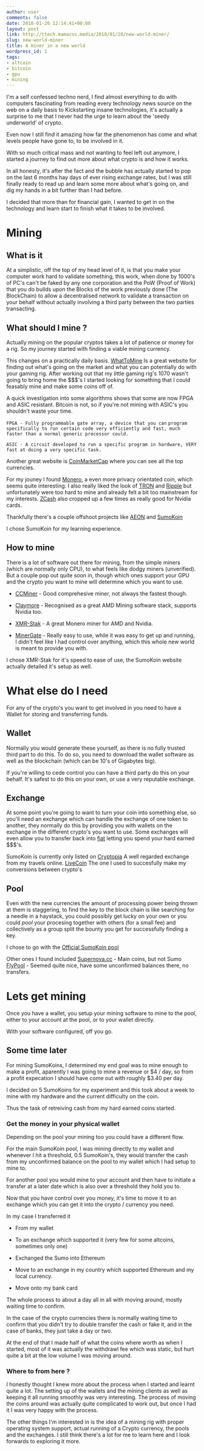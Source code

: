 ```yaml
---
author: user
comments: false
date: 2018-01-26 12:14:41+00:00
layout: post
link: http://ttech.mamacos.media/2018/01/26/new-world-miner/
slug: new-world-miner
title: A miner in a new world
wordpress_id: 1
tags:
- altcoin
- bitcoin
- gpu
- mining
---
```


I'm a self confessed techno nerd, I find almost everything to do with  computers fascinating from reading every technology news source on the web on a daily basis to Kickstarting insane technologies, it's actually a surprise to me that I never had the urge to learn about the 'seedy underworld' of crypto.

Even now I still find it amazing how far the phenomenon has come and what levels people have gone to, to be involved in it.

With so much critical mass and not wanting to feel left out anymore, I started a journey to find out more about what crypto is and how it works.

In all honesty, it's after the fact and the bubble has actually started to pop on the last 6 months hay days of ever rising exchange rates, but I was still finally ready to read up and learn some more about what's going on, and dig my hands in a bit further than I had before.

I decided that more than for financial gain, I wanted to get in on the technology and learn start to finish what it takes to be involved.


# Mining




## What is it


At a simplistic, off the top of my head level of it, is that you make your computer work hard to validate something, this work, when done by 1000's of PC's can't be faked by any one corporation and the PoW (Proof of Work) that you do builds upon the Blocks of the work previously done (The BlockChain) to allow a decentralised network to validate a transaction on your behalf without actually involving a third party between the two parties transacting.


## What should I mine ?


Actually mining on the popular cryptos takes a lot of patience or money for a rig. So my journey started with finding a viable mining currency.

This changes on a practically daily basis. [WhatToMine](https://whattomine.com/) Is a great website for finding out what's going on the market and what you can potentially do with your gaming rig. After working out that my little gaming rig's 1070 wasn't going to bring home the $$$'s I started looking for something that I could feasably mine and make some coins off of.

A quick investigation into some algorithms shows that some are now FPGA and ASIC resistant. Bitcoin is not, so if you're not mining with ASIC's you shouldn't waste your time.

`FPGA - Fully programmable gate array, a device that you can`
`program specifically to run certain code very efficiently and fast, much`
`faster than a normal generic processor could.`

`ASIC - A circuit developed to run a specific program in hardware, VERY fast at doing a very specific task.`

Another great website is [CoinMarketCap](https://coinmarketcap.com/) where you can see all the top currencies.

For my jouney I found [Monero](https://getmonero.org/), a even more privacy orientated coin, which seems quite interesting. I also really liked the look of [TRON](https://tron.network/en.html) and [Ripple](https://ripple.com/) but unfortunately were too hard to mine and already felt a bit too mainstream for my interests. [ZCash](https://z.cash/) also cropped up a few times as really good for Nvidia cards.

Thankfully there's a couple offshoot projects like [AEON](http://www.aeon.cash/) and [SumoKoin](https://www.sumokoin.org/)

I chose SumoKoin for my learning experience.


## How to mine


There is a lot of software out there for mining, from the simple miners (which are normally only CPU), to what feels like dodgy miners (unverified). But a couple pop out quite soon in, though which ones support your GPU and the crypto you want to mine will determine which you want to use.



	
  * [CCMiner](http://ccminer.org/) - Good comprehesive miner, not always the fastest though.

	
  * [Claymore](https://github.com/nanopool/Claymore-Dual-Miner) - Recognised as a great AMD Mining software stack, supports Nvidia too.

	
  * [XMR-Stak](https://github.com/fireice-uk/xmr-stak) - A great Monero miner for AMD and Nvidia.

	
  * [MinerGate](https://minergate.com/) - Really easy to use, while it was easy to get up and running, I didn't feel like I had control over anything, which this whole new world is meant to provide you with.


I chose XMR-Stak for it's speed to ease of use, the SumoKoin website actually detailed it's setup as well.


# What else do I need


For any of the crypto's you want to get involved in you need to have a Wallet for storing and transferring funds.


## Wallet


Normally you would generate these yourself, as there is no fully trusted third part to do this. To do so, you need to download the wallet software as well as the blockchain (which can be 10's of Gigabytes big).

If you're willing to cede control you can have a third party do this on your behalf. It's safest to do this on your own, or use a very reputable exchange.


## Exchange


At some point you're going to want to turn your coin into something else, so you'll need an exchange which can handle the exchange of one token to another, they normally do this by providing you with wallets on the exchange in the different crypto's you want to use. Some exchanges will even allow you to transfer back into [fiat](https://www.fool.com/investing/general/2015/12/06/fiat-currency-what-it-is-and-why-its-better-than-a.aspx) letting you spend your hard earned $$$'s.

SumoKoin is currently only listed on [Cryptopia](https://www.cryptopia.co.nz/) A well regarded exchange from my travels online. [LiveCoin](https://www.livecoin.net/) The one I used to succesfully make my conversions between crypto's


## Pool


Even with the new currencies the amount of processing power being thrown at them is staggering, to find the key to the block chain is like searching for a needle in a haystack, you could possibly get lucky on your own or you could _pool_ your procesing together with others (for a small fee) and collectively as a group split the bounty you get for successfully finding a key.

I chose to go with the [Official SumoKoin pool](https://pool.sumokoin.com)

Other ones I found included [Supernova.cc](https://suprnova.cc/) - Main coins, but not Sumo [FlyPool](http://flypool.org/) - Seemed quite nice, have some unconfirmed balances there, no transfers.


# Lets get mining


Once you have a wallet, you setup your mining software to mine to the pool, either to your account at the pool, or to your wallet directly.

With your software configured, off you go.


## Some time later


For mining SumoKoins, I determined my end goal was to mine enough to make a profit, aparently I was going to mine a revenue or $4 / day, so from a profit expecation I should have come out with roughly $3.40 per day.

I decided on 5 SumoKoins for my experiment and this took about a week to mine with my hardware and the current difficulty on the coin.

Thus the task of retreiving cash from my hard earned coins started.


### Get the money in your physical wallet


Depending on the pool your mining too you could have a different flow.

For the main SumoKoin pool, I was mining directly to my wallet and whenever I hit a threshold, 0.5 SumoKoin's, they would transfer the cash from my unconfirmed balance on the pool to my wallet which I had setup to mine to.

For another pool you would mine to your account and then have to initiate a transfer at a later date which is also over a threshold they hold you to.

Now that you have control over you money, it's time to move it to an exchange which you can get it into the crypto / currency you need.

In my case I transferred it



	
  * From my wallet

	
  * To an exchange which supported it (very few for some altcoins, sometimes only one)

	
  * Exchanged the Sumo into Ethereum

	
  * Move to an exchange in my country which supported Ethereum and my local currency.

	
  * Move onto my bank card


The whole process to about a day all in all with moving around, mostly waiting time to confirm.

In the case of the crypto currencies there is normally waiting time to confirm that you didn't try to double transfer the cash or fake it, and in the case of banks, they just take a day or two.

At the end of that I made half of what the coins where worth as when I started, most of it was actually the withdrawl fee which was static, but hurt quite a bit at the low volume I was moving around.




### Where to from here ?

I honestly thought I knew more about the process when I started and learnt quite a lot. The setting up of the wallets and the mining clients as well as keeping it all running smoothly was very interesting. The process of moving the coins around was actually quite complicated to work out, but once I had it I was very happy with the process.

The other things I'm interested in is the idea of a mining rig with proper operating system support, actual running of a Crypto currency, the pools and the exchanges. I still think there's a lot for me to learn here and I look forwards to exploring it more.


